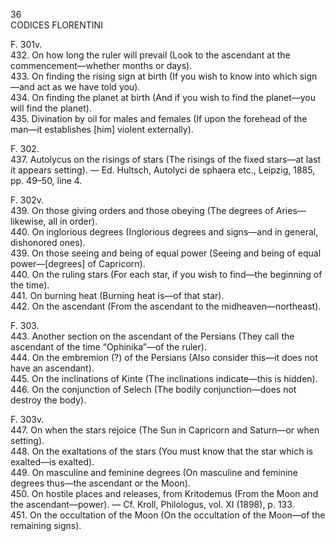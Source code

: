 36  
CODICES FLORENTINI

F. 301v.  
432. On how long the ruler will prevail (Look to the ascendant at the commencement—whether months or days).  
433. On finding the rising sign at birth (If you wish to know into which sign—and act as we have told you).  
434. On finding the planet at birth (And if you wish to find the planet—you will find the planet).  
435. Divination by oil for males and females (If upon the forehead of the man—it establishes [him] violent externally).

F. 302.  
437. Autolycus on the risings of stars (The risings of the fixed stars—at last it appears setting). — Ed. Hultsch, Autolyci de sphaera etc., Leipzig, 1885, pp. 49–50, line 4.

F. 302v.  
439. On those giving orders and those obeying (The degrees of Aries—likewise, all in order).  
440. On inglorious degrees (Inglorious degrees and signs—and in general, dishonored ones).  
439. On those seeing and being of equal power (Seeing and being of equal power—[degrees] of Capricorn).  
440. On the ruling stars (For each star, if you wish to find—the beginning of the time).  
441. On burning heat (Burning heat is—of that star).  
442. On the ascendant (From the ascendant to the midheaven—northeast).

F. 303.  
443. Another section on the ascendant of the Persians (They call the ascendant of the time “Ophinika”—of the ruler).  
444. On the embremion (?) of the Persians (Also consider this—it does not have an ascendant).  
445. On the inclinations of Kinte (The inclinations indicate—this is hidden).  
446. On the conjunction of Selech (The bodily conjunction—does not destroy the body).

F. 303v.  
447. On when the stars rejoice (The Sun in Capricorn and Saturn—or when setting).  
448. On the exaltations of the stars (You must know that the star which is exalted—is exalted).  
449. On masculine and feminine degrees (On masculine and feminine degrees thus—the ascendant or the Moon).  
450. On hostile places and releases, from Kritodemus (From the Moon and the ascendant—power). — Cf. Kroll, Philologus, vol. XI (1898), p. 133.  
451. On the occultation of the Moon (On the occultation of the Moon—of the remaining signs).